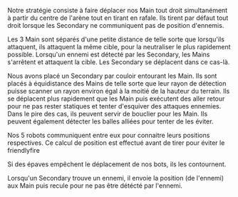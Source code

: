 Notre stratégie consiste à faire déplacer nos Main tout droit simultanément à partir du centre de l'arène tout en 
tirant en rafale. Ils tirent par défaut tout droit lorsque les Secondary ne communiquent pas de position d'ennemis.

Les 3 Main sont séparés d'une petite distance de telle sorte que lorsqu'ils attaquent, ils attaquent la même cible, 
pour la neutraliser le plus rapidement possible. Lorsqu'un ennemi est détecté par les Secondary, les Mains s'arrêtent
et attaquent la cible. Les Secondary se déplacent dans ce cas-là.


Nous avons placé un Secondary par couloir entourant les Main. Ils sont placés à équidistance des Mains de telle sorte 
que leur rayon de détection puisse scanner un rayon environ égal à la moitié de la hauteur du terrain.
Ils se déplacent plus rapidement que les Main puis exécutent des aller retour pour ne pas rester statiques 
et tenter d'esquiver des attaques ennemies. Dans le pire des cas, ils peuvent servir de bouclier pour les Main. 
Ils peuvent également détecter les balles alliées pour tenter de les éviter. 

Nos 5 robots communiquent entre eux pour connaitre leurs positions respectives. Ce calcul de position est effectué
avant de tirer pour éviter le friendlyfire

Si des épaves empêchent le déplacement de nos bots, ils les contournent.

Lorsqu'un Secondary trouve un ennemi, il envoie la position (de l'ennemi) aux Main puis recule pour ne pas être détécté par 
l'ennemi.

